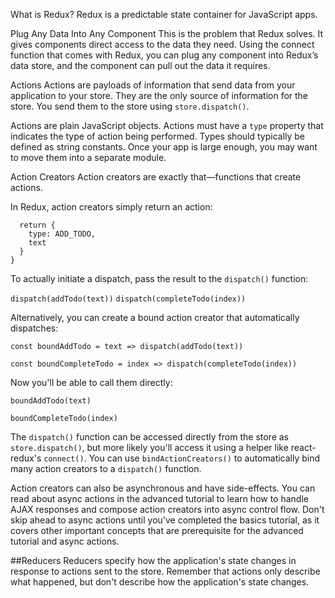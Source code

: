 What is Redux?
Redux is a predictable state container for JavaScript apps.

Plug Any Data Into Any Component
This is the problem that Redux solves.
It gives components direct access to the data they need.
Using the connect function that comes with Redux, you can plug any component into Redux’s data store,
and the component can pull out the data it requires.

Actions
Actions are payloads of information that send data from your application to your store.
They are the only source of information for the store.
You send them to the store using ```store.dispatch()```.

Actions are plain JavaScript objects.
Actions must have a ```type``` property that indicates the type of action being performed.
Types should typically be defined as string constants.
Once your app is large enough, you may want to move them into a separate module.

Action Creators
Action creators are exactly that—functions that create actions.

In Redux, action creators simply return an action:

```function addTodo(text) {
  return {
    type: ADD_TODO,
    text
  }
}
```

To actually initiate a dispatch, pass the result to the ```dispatch()``` function:

```dispatch(addTodo(text))```
```dispatch(completeTodo(index))```

Alternatively, you can create a bound action creator that automatically dispatches:

```const boundAddTodo = text => dispatch(addTodo(text))```

```const boundCompleteTodo = index => dispatch(completeTodo(index))```

Now you'll be able to call them directly:

```boundAddTodo(text)```

```boundCompleteTodo(index)```

The ```dispatch()``` function can be accessed directly from the store as ```store.dispatch()```, but more likely you'll access it using a helper like react-redux's ```connect()```. You can use ```bindActionCreators()``` to automatically bind many action creators to a ```dispatch()``` function.

Action creators can also be asynchronous and have side-effects. You can read about async actions in the advanced tutorial to learn how to handle AJAX responses and compose action creators into async control flow. Don't skip ahead to async actions until you've completed the basics tutorial, as it covers other important concepts that are prerequisite for the advanced tutorial and async actions.

##Reducers
Reducers specify how the application's state changes in response to actions sent to the store. Remember that actions only describe what happened, but don't describe how the application's state changes.
